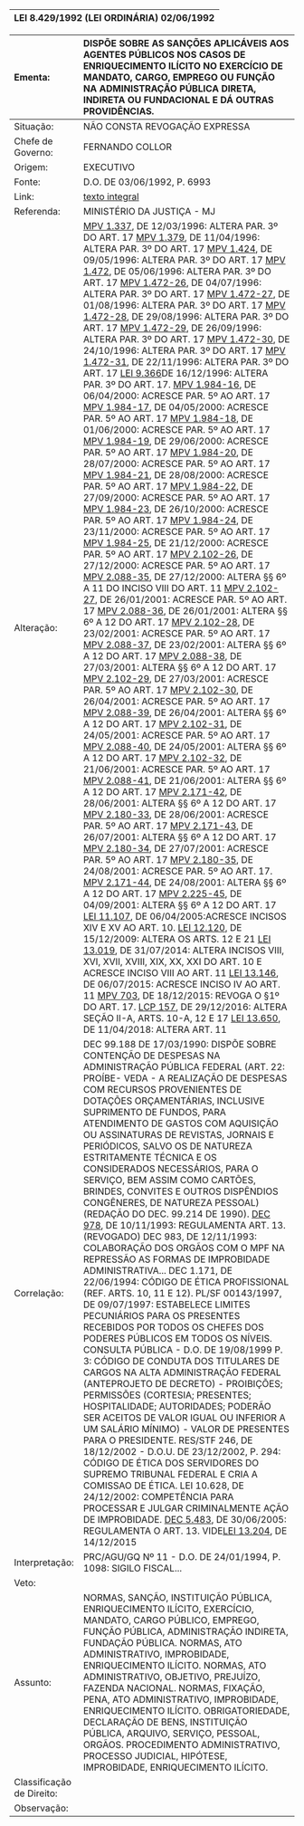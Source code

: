 | LEI 8.429/1992 \(LEI ORDINÁRIA\) 02/06/1992 |
| :--- |


| Ementa: | DISPÕE SOBRE AS SANÇÕES APLICÁVEIS AOS AGENTES PÚBLICOS NOS CASOS DE ENRIQUECIMENTO ILÍCITO NO EXERCÍCIO DE MANDATO, CARGO, EMPREGO OU FUNÇÃO NA ADMINISTRAÇÃO PÚBLICA DIRETA, INDIRETA OU FUNDACIONAL E DÁ OUTRAS PROVIDÊNCIAS. |
| :--- | :--- |
| Situação: | NÃO CONSTA REVOGAÇÃO EXPRESSA |
| Chefe de Governo: | FERNANDO COLLOR |
| Origem: | EXECUTIVO |
| Fonte: | D.O. DE 03/06/1992, P. 6993 |
| Link: | [texto integral](https://www.planalto.gov.br/ccivil_03/leis/l8429.htm) |
| Referenda: | MINISTÉRIO DA JUSTIÇA - MJ |
| Alteração: | [MPV 1.337](http://legislacao.planalto.gov.br/legisla/legislacao.nsf/b110756561cd26fd03256ff500612662/d8c146d06f0fe285032569fa0069fc7c?OpenDocument), DE 12/03/1996: ALTERA PAR. 3º DO ART. 17 [MPV 1.379](http://legislacao.planalto.gov.br/legisla/legislacao.nsf/b110756561cd26fd03256ff500612662/6582aabc117b522a032569fa006a009f?OpenDocument), DE 11/04/1996: ALTERA PAR. 3º DO ART. 17  [MPV 1.424](http://legislacao.planalto.gov.br/legisla/legislacao.nsf/b110756561cd26fd03256ff500612662/8e856502303e8a42032569fa006a048e?OpenDocument), DE 09/05/1996: ALTERA PAR. 3º DO ART. 17  [MPV 1.472](http://legislacao.planalto.gov.br/legisla/legislacao.nsf/b110756561cd26fd03256ff500612662/1320759d77d9ea6a032569fa006a0bdd?OpenDocument), DE 05/06/1996: ALTERA PAR. 3º DO ART. 17  [MPV 1.472-26](http://legislacao.planalto.gov.br/legisla/legislacao.nsf/b110756561cd26fd03256ff500612662/e73d1bae7e578e44032569fa006a259f?OpenDocument), DE 04/07/1996: ALTERA PAR. 3º DO ART. 17  [MPV 1.472-27](http://legislacao.planalto.gov.br/legisla/legislacao.nsf/b110756561cd26fd03256ff500612662/8fd805665ef58174032569fa006a2bbb?OpenDocument), DE 01/08/1996: ALTERA PAR. 3º DO ART. 17  [MPV 1.472-28](http://legislacao.planalto.gov.br/legisla/legislacao.nsf/b110756561cd26fd03256ff500612662/c1da28d54734280a032569fa006a4c0c?OpenDocument), DE 29/08/1996: ALTERA PAR. 3º DO ART. 17  [MPV 1.472-29](http://legislacao.planalto.gov.br/legisla/legislacao.nsf/b110756561cd26fd03256ff500612662/2157730a04f81915032569fa006a548a?OpenDocument), DE 26/09/1996: ALTERA PAR. 3º DO ART. 17  [MPV 1.472-30](http://legislacao.planalto.gov.br/legisla/legislacao.nsf/b110756561cd26fd03256ff500612662/6b60f03f70eddc9a032569fa0074681f?OpenDocument), DE 24/10/1996: ALTERA PAR. 3º DO ART. 17  [MPV 1.472-31](http://legislacao.planalto.gov.br/legisla/legislacao.nsf/b110756561cd26fd03256ff500612662/d978e02c2504950f032569fa006a8a4e?OpenDocument), DE 22/11/1996: ALTERA PAR. 3º DO ART. 17  [LEI 9.366](http://legislacao.planalto.gov.br/legisla/legislacao.nsf/8b6939f8b38f377a03256ca200686171/358505448af49edd032569fa006a94c3?OpenDocument)DE 16/12/1996: ALTERA PAR. 3º DO ART. 17.  [MPV 1.984-16](http://legislacao.planalto.gov.br/legisla/legislacao.nsf/b110756561cd26fd03256ff500612662/b712032672c36d9a032569fa00769b7b?OpenDocument), DE 06/04/2000: ACRESCE PAR. 5º AO ART. 17  [MPV 1.984-17](http://legislacao.planalto.gov.br/legisla/legislacao.nsf/b110756561cd26fd03256ff500612662/4b1c6298cb6efd62032569fa0076b08e?OpenDocument), DE 04/05/2000: ACRESCE PAR. 5º AO ART. 17  [MPV 1.984-18](http://legislacao.planalto.gov.br/legisla/legislacao.nsf/b110756561cd26fd03256ff500612662/6ecf74e7e35a7df3032569fb0063987c?OpenDocument), DE 01/06/2000: ACRESCE PAR. 5º AO ART. 17  [MPV 1.984-19](http://legislacao.planalto.gov.br/legisla/legislacao.nsf/b110756561cd26fd03256ff500612662/bc5fcab72c29b08103256a22004f8ceb?OpenDocument), DE 29/06/2000: ACRESCE PAR. 5º AO ART. 17  [MPV 1.984-20](http://legislacao.planalto.gov.br/legisla/legislacao.nsf/b110756561cd26fd03256ff500612662/81c48768bff1315303256a030067e49e?OpenDocument), DE 28/07/2000: ACRESCE PAR. 5º AO ART. 17  [MPV 1.984-21](http://legislacao.planalto.gov.br/legisla/legislacao.nsf/b110756561cd26fd03256ff500612662/45f5e9f76002663403256a22004f895d?OpenDocument), DE 28/08/2000: ACRESCE PAR. 5º AO ART. 17  [MPV 1.984-22](http://legislacao.planalto.gov.br/legisla/legislacao.nsf/b110756561cd26fd03256ff500612662/f70a53a52ac8860b03256a030067ef9f?OpenDocument), DE 27/09/2000: ACRESCE PAR. 5º AO ART. 17  [MPV 1.984-23](http://legislacao.planalto.gov.br/legisla/legislacao.nsf/b110756561cd26fd03256ff500612662/3227e6b2c75a5b30032569fa00770961?OpenDocument), DE 26/10/2000: ACRESCE PAR. 5º AO ART. 17  [MPV 1.984-24](http://legislacao.planalto.gov.br/legisla/legislacao.nsf/b110756561cd26fd03256ff500612662/cc06ee3de1756e86032569fb003a4b14?OpenDocument), DE 23/11/2000: ACRESCE PAR. 5º AO ART. 17  [MPV 1.984-25](http://legislacao.planalto.gov.br/legisla/legislacao.nsf/b110756561cd26fd03256ff500612662/9d695d1a9430c006032569fb003a553a?OpenDocument), DE 21/12/2000: ACRESCE PAR. 5º AO ART. 17  [MPV 2.102-26](http://legislacao.planalto.gov.br/legisla/legislacao.nsf/b110756561cd26fd03256ff500612662/96cbad1795e6d345032569fb003a5925?OpenDocument), DE 27/12/2000: ACRESCE PAR. 5º AO ART. 17  [MPV 2.088-35](http://legislacao.planalto.gov.br/legisla/legislacao.nsf/b110756561cd26fd03256ff500612662/19e3d5a305d1a9b7032569fb003a5880?OpenDocument), DE 27/12/2000: ALTERA §§ 6º A 11 DO INCISO VIII DO ART. 11  [MPV 2.102-27](http://legislacao.planalto.gov.br/legisla/legislacao.nsf/b110756561cd26fd03256ff500612662/55142343adb4f6ea032569fb003a6be0?OpenDocument), DE 26/01/2001: ACRESCE PAR. 5º AO ART. 17  [MPV 2.088-36](http://legislacao.planalto.gov.br/legisla/legislacao.nsf/b110756561cd26fd03256ff500612662/fb69fe5a8d5865c2032569fb003a6ba6?OpenDocument), DE 26/01/2001: ALTERA §§ 6º A 12 DO ART. 17  [MPV 2.102-28](http://legislacao.planalto.gov.br/legisla/legislacao.nsf/b110756561cd26fd03256ff500612662/924c028f190fb22803256a030069db23?OpenDocument), DE 23/02/2001: ACRESCE PAR. 5º AO ART. 17  [MPV 2.088-37](http://legislacao.planalto.gov.br/legisla/legislacao.nsf/b110756561cd26fd03256ff500612662/b73efc0a7958eac603256a0300612b0f?OpenDocument), DE 23/02/2001: ALTERA §§ 6º A 12 DO ART. 17  [MPV 2.088-38](http://legislacao.planalto.gov.br/legisla/legislacao.nsf/b110756561cd26fd03256ff500612662/3a212ea81a0fa8c203256a1d00605c22?OpenDocument), DE 27/03/2001: ALTERA §§ 6º A 12 DO ART. 17  [MPV 2.102-29](http://legislacao.planalto.gov.br/legisla/legislacao.nsf/b110756561cd26fd03256ff500612662/2d5da64ad5c68eb003256a1d0066f2d6?OpenDocument), DE 27/03/2001: ACRESCE PAR. 5º AO ART. 17  [MPV 2.102-30](http://legislacao.planalto.gov.br/legisla/legislacao.nsf/b110756561cd26fd03256ff500612662/8d2b7ca6f6d48c2a03256a3b0068087d?OpenDocument), DE 26/04/2001: ACRESCE PAR. 5º AO ART. 17  [MPV 2.088-39](http://legislacao.planalto.gov.br/legisla/legislacao.nsf/b110756561cd26fd03256ff500612662/0bf5bd5bd3a0cd8003256a3b006c437c?OpenDocument), DE 26/04/2001: ALTERA §§ 6º A 12 DO ART. 17  [MPV 2.102-31](http://legislacao.planalto.gov.br/legisla/legislacao.nsf/b110756561cd26fd03256ff500612662/a119dc36291033c303256a5a0064f979?OpenDocument), DE 24/05/2001: ACRESCE PAR. 5º AO ART. 17  [MPV 2.088-40](http://legislacao.planalto.gov.br/legisla/legislacao.nsf/b110756561cd26fd03256ff500612662/acc5536a0f260c0803256a5a005ff6a8?OpenDocument), DE 24/05/2001: ALTERA §§ 6º A 12 DO ART. 17  [MPV 2.102-32](http://legislacao.planalto.gov.br/legisla/legislacao.nsf/b110756561cd26fd03256ff500612662/3f601e4884b4e14c03256a760048ace4?OpenDocument), DE 21/06/2001: ACRESCE PAR. 5º AO ART. 17  [MPV 2.088-41](http://legislacao.planalto.gov.br/legisla/legislacao.nsf/b110756561cd26fd03256ff500612662/c1719bdc25df6ce503256a7600444d46?OpenDocument), DE 21/06/2001: ALTERA §§ 6º A 12 DO ART. 17  [MPV 2.171-42](http://legislacao.planalto.gov.br/legisla/legislacao.nsf/b110756561cd26fd03256ff500612662/02541def40e6475b03256a7a006bb0c9?OpenDocument), DE 28/06/2001: ALTERA §§ 6º A 12 DO ART. 17  [MPV 2.180-33](http://legislacao.planalto.gov.br/legisla/legislacao.nsf/b110756561cd26fd03256ff500612662/ee88224aac53f34303256a7d00597f61?OpenDocument), DE 28/06/2001: ACRESCE PAR. 5º AO ART. 17  [MPV 2.171-43](http://legislacao.planalto.gov.br/legisla/legislacao.nsf/b110756561cd26fd03256ff500612662/1480081e57f8c32503256a99005d3ca9?OpenDocument), DE 26/07/2001: ALTERA §§ 6º A 12 DO ART. 17  [MPV 2.180-34](http://legislacao.planalto.gov.br/legisla/legislacao.nsf/b110756561cd26fd03256ff500612662/515609bc9460eed203256ab6003f181c?OpenDocument), DE 27/07/2001: ACRESCE PAR. 5º AO ART. 17 [ MPV 2.180-35](http://legislacao.planalto.gov.br/legisla/legislacao.nsf/8b6939f8b38f377a03256ca200686171/515609bc9460eed203256ab6003f181c?OpenDocument), DE 24/08/2001: ACRESCE PAR. 5º AO ART. 17.  [MPV 2.171-44](http://legislacao.planalto.gov.br/legisla/legislacao.nsf/b110756561cd26fd03256ff500612662/5b2cb7170f1c8cbe03256ab5004927f1?OpenDocument), DE 24/08/2001: ALTERA §§ 6º A 12 DO ART. 17  [MPV 2.225-45](http://legislacao.planalto.gov.br/legisla/legislacao.nsf/8b6939f8b38f377a03256ca200686171/4164022c189f91a903256abf004a0bb7?OpenDocument), DE 04/09/2001: ALTERA §§ 6º A 12 DO ART. 17  [LEI 11.107](http://legislacao.planalto.gov.br/legisla/legislacao.nsf/8b6939f8b38f377a03256ca200686171/37fd04f2962a353c03256fdc0040659e?OpenDocument), DE 06/04/2005:ACRESCE INCISOS XIV E XV AO ART. 10.  [LEI 12.120](http://legislacao.planalto.gov.br/legisla/legislacao.nsf/b110756561cd26fd03256ff500612662/411330ce876433e88325768e0039d75d?OpenDocument), DE 15/12/2009: ALTERA OS ARTS. 12 E 21  [LEI 13.019](http://legislacao.planalto.gov.br/legisla/legislacao.nsf/b110756561cd26fd03256ff500612662/6e384daea1c381f083257d270043dddd?OpenDocument), DE 31/07/2014: ALTERA INCISOS VIII, XVI, XVII, XVIII, XIX, XX, XXI DO ART. 10 E ACRESCE INCISO VIII AO ART. 11  [LEI 13.146](http://legislacao.planalto.gov.br/legisla/legislacao.nsf/b110756561cd26fd03256ff500612662/526da82ebbb2e08683257e7b00414d28?OpenDocument), DE 06/07/2015: ACRESCE INCISO IV AO ART. 11  [MPV 703](http://legislacao.planalto.gov.br/legisla/legislacao.nsf/b110756561cd26fd03256ff500612662/d1ab7cfefffa407a83257f220068098e?OpenDocument), DE 18/12/2015: REVOGA O §1º DO ART. 17.  [LCP 157](http://legislacao.planalto.gov.br/legisla/legislacao.nsf/b110756561cd26fd03256ff500612662/7a24d241db5f6b79832580990057c705?OpenDocument), DE 29/12/2016: ALTERA SEÇÃO II-A, ARTS. 10-A, 12 E 17  [LEI 13.650](http://legislacao.planalto.gov.br/legisla/legislacao.nsf/b110756561cd26fd03256ff500612662/07d6ee168eeae5508325826d004160a2?OpenDocument), DE 11/04/2018: ALTERA ART. 11   |
| Correlação: | DEC 99.188 DE 17/03/1990: DISPÕE SOBRE CONTENÇÃO DE DESPESAS NA ADMINISTRAÇÃO PÚBLICA FEDERAL \(ART. 22: PROÍBE- VEDA - A REALIZAÇÃO DE DESPESAS COM RECURSOS PROVENIENTES DE DOTAÇÕES ORÇAMENTÁRIAS, INCLUSIVE SUPRIMENTO DE FUNDOS, PARA ATENDIMENTO DE GASTOS COM AQUISIÇÃO OU ASSINATURAS DE REVISTAS, JORNAIS E PERIÓDICOS, SALVO OS DE NATUREZA ESTRITAMENTE TÉCNICA E OS CONSIDERADOS NECESSÁRIOS, PARA O SERVIÇO, BEM ASSIM COMO CARTÕES, BRINDES, CONVITES E OUTROS DISPÊNDIOS CONGÊNERES, DE NATUREZA PESSOAL\) \(REDAÇÃO DO DEC. 99.214 DE 1990\).  [DEC 978](http://legislacao.planalto.gov.br/legisla/legislacao.nsf/8b6939f8b38f377a03256ca200686171/0bb265bdad1e9bdd032569fa00683b37?OpenDocument), DE 10/11/1993: REGULAMENTA ART. 13. \(REVOGADO\)  DEC 983, DE 12/11/1993: COLABORAÇÃO DOS ORGÃOS COM O MPF NA REPRESSÃO AS FORMAS DE IMPROBIDADE ADMINISTRATIVA...  DEC 1.171, DE 22/06/1994: CÓDIGO DE ÉTICA PROFISSIONAL \(REF. ARTS. 10, 11 E 12\).  PL/SF 00143/1997, DE 09/07/1997: ESTABELECE LIMITES PECUNIÁRIOS PARA OS PRESENTES RECEBIDOS POR TODOS OS CHEFES DOS PODERES PÚBLICOS EM TODOS OS NÍVEIS.  CONSULTA PÚBLICA - D.O. DE 19/08/1999 P. 3: CÓDIGO DE CONDUTA DOS TITULARES DE CARGOS NA ALTA ADMINISTRAÇÃO FEDERAL \(ANTEPROJETO DE DECRETO\) - PROIBIÇÕES; PERMISSÕES \(CORTESIA; PRESENTES; HOSPITALIDADE; AUTORIDADES; PODERÃO SER ACEITOS DE VALOR IGUAL OU INFERIOR A UM SALÁRIO MÍNIMO\) - VALOR DE PRESENTES PARA O PRESIDENTE.  RES/STF 246, DE 18/12/2002 - D.O.U. DE 23/12/2002, P. 294: CÓDIGO DE ÉTICA DOS SERVIDORES DO SUPREMO TRIBUNAL FEDERAL E CRIA A COMISSAO DE ÉTICA.  LEI 10.628, DE 24/12/2002: COMPETÊNCIA PARA PROCESSAR E JULGAR CRIMINALMENTE AÇÃO DE IMPROBIDADE.  [DEC 5.483](http://legislacao.planalto.gov.br/legisla/legislacao.nsf/b110756561cd26fd03256ff500612662/c8eb90f5c15acbb70325703100414791?OpenDocument), DE 30/06/2005: REGULAMENTA O ART. 13.  VIDE[LEI 13.204](http://legislacao.planalto.gov.br/legisla/legislacao.nsf/b110756561cd26fd03256ff500612662/3ec75cd1799160b183257f1c003a5eca?OpenDocument), DE 14/12/2015   |
| Interpretação: | PRC/AGU/GQ Nº 11 - D.O. DE 24/01/1994, P. 1098: SIGILO FISCAL... |
| Veto: |  |
| Assunto: | NORMAS, SANÇÃO, INSTITUIÇÃO PÚBLICA, ENRIQUECIMENTO ILÍCITO, EXERCÍCIO, MANDATO, CARGO PÚBLICO, EMPREGO, FUNÇÃO PÚBLICA, ADMINISTRAÇÃO INDIRETA, FUNDAÇÃO PÚBLICA. NORMAS, ATO ADMINISTRATIVO, IMPROBIDADE, ENRIQUECIMENTO ILÍCITO. NORMAS, ATO ADMINISTRATIVO, OBJETIVO, PREJUÍZO, FAZENDA NACIONAL. NORMAS, FIXAÇÃO, PENA, ATO ADMINISTRATIVO, IMPROBIDADE, ENRIQUECIMENTO ILÍCITO. OBRIGATORIEDADE, DECLARAÇÃO DE BENS, INSTITUIÇÃO PÚBLICA, ARQUIVO, SERVIÇO, PESSOAL, ORGÃOS. PROCEDIMENTO ADMINISTRATIVO, PROCESSO JUDICIAL, HIPÓTESE, IMPROBIDADE, ENRIQUECIMENTO ILÍCITO. |
| Classificação de Direito: |  |
| Observação: |  |



